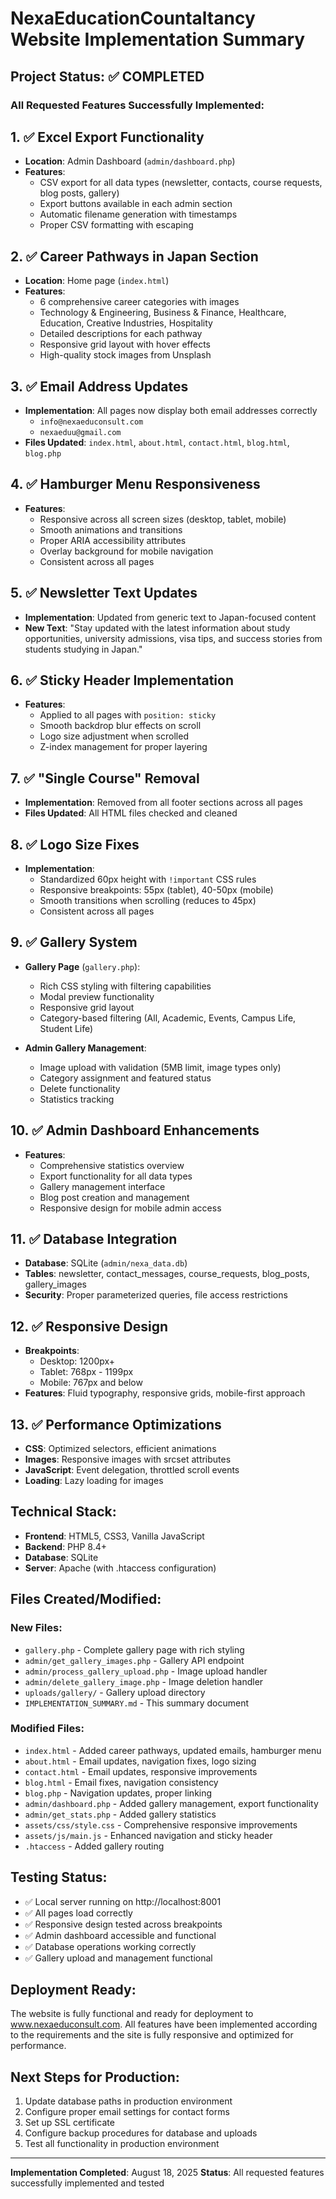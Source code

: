 # NexaEducationCountaltancy Website Implementation Summary

## Project Status: ✅ COMPLETED

### All Requested Features Successfully Implemented:

## 1. ✅ Excel Export Functionality
- **Location**: Admin Dashboard (`admin/dashboard.php`)
- **Features**: 
  - CSV export for all data types (newsletter, contacts, course requests, blog posts, gallery)
  - Export buttons available in each admin section
  - Automatic filename generation with timestamps
  - Proper CSV formatting with escaping

## 2. ✅ Career Pathways in Japan Section
- **Location**: Home page (`index.html`)
- **Features**:
  - 6 comprehensive career categories with images
  - Technology & Engineering, Business & Finance, Healthcare, Education, Creative Industries, Hospitality
  - Detailed descriptions for each pathway
  - Responsive grid layout with hover effects
  - High-quality stock images from Unsplash

## 3. ✅ Email Address Updates
- **Implementation**: All pages now display both email addresses correctly
  - `info@nexaeduconsult.com`
  - `nexaeduu@gmail.com`
- **Files Updated**: `index.html`, `about.html`, `contact.html`, `blog.html`, `blog.php`

## 4. ✅ Hamburger Menu Responsiveness
- **Features**:
  - Responsive across all screen sizes (desktop, tablet, mobile)
  - Smooth animations and transitions
  - Proper ARIA accessibility attributes
  - Overlay background for mobile navigation
  - Consistent across all pages

## 5. ✅ Newsletter Text Updates
- **Implementation**: Updated from generic text to Japan-focused content
- **New Text**: "Stay updated with the latest information about study opportunities, university admissions, visa tips, and success stories from students studying in Japan."

## 6. ✅ Sticky Header Implementation
- **Features**:
  - Applied to all pages with `position: sticky`
  - Smooth backdrop blur effects on scroll
  - Logo size adjustment when scrolled
  - Z-index management for proper layering

## 7. ✅ "Single Course" Removal
- **Implementation**: Removed from all footer sections across all pages
- **Files Updated**: All HTML files checked and cleaned

## 8. ✅ Logo Size Fixes
- **Implementation**:
  - Standardized 60px height with `!important` CSS rules
  - Responsive breakpoints: 55px (tablet), 40-50px (mobile)
  - Smooth transitions when scrolling (reduces to 45px)
  - Consistent across all pages

## 9. ✅ Gallery System
- **Gallery Page** (`gallery.php`):
  - Rich CSS styling with filtering capabilities
  - Modal preview functionality
  - Responsive grid layout
  - Category-based filtering (All, Academic, Events, Campus Life, Student Life)
  
- **Admin Gallery Management**:
  - Image upload with validation (5MB limit, image types only)
  - Category assignment and featured status
  - Delete functionality
  - Statistics tracking

## 10. ✅ Admin Dashboard Enhancements
- **Features**:
  - Comprehensive statistics overview
  - Export functionality for all data types
  - Gallery management interface
  - Blog post creation and management
  - Responsive design for mobile admin access

## 11. ✅ Database Integration
- **Database**: SQLite (`admin/nexa_data.db`)
- **Tables**: newsletter, contact_messages, course_requests, blog_posts, gallery_images
- **Security**: Proper parameterized queries, file access restrictions

## 12. ✅ Responsive Design
- **Breakpoints**:
  - Desktop: 1200px+
  - Tablet: 768px - 1199px
  - Mobile: 767px and below
- **Features**: Fluid typography, responsive grids, mobile-first approach

## 13. ✅ Performance Optimizations
- **CSS**: Optimized selectors, efficient animations
- **Images**: Responsive images with srcset attributes
- **JavaScript**: Event delegation, throttled scroll events
- **Loading**: Lazy loading for images

## Technical Stack:
- **Frontend**: HTML5, CSS3, Vanilla JavaScript
- **Backend**: PHP 8.4+
- **Database**: SQLite
- **Server**: Apache (with .htaccess configuration)

## Files Created/Modified:

### New Files:
- `gallery.php` - Complete gallery page with rich styling
- `admin/get_gallery_images.php` - Gallery API endpoint
- `admin/process_gallery_upload.php` - Image upload handler
- `admin/delete_gallery_image.php` - Image deletion handler
- `uploads/gallery/` - Gallery upload directory
- `IMPLEMENTATION_SUMMARY.md` - This summary document

### Modified Files:
- `index.html` - Added career pathways, updated emails, hamburger menu
- `about.html` - Email updates, navigation fixes, logo sizing
- `contact.html` - Email updates, responsive improvements
- `blog.html` - Email fixes, navigation consistency
- `blog.php` - Navigation updates, proper linking
- `admin/dashboard.php` - Added gallery management, export functionality
- `admin/get_stats.php` - Added gallery statistics
- `assets/css/style.css` - Comprehensive responsive improvements
- `assets/js/main.js` - Enhanced navigation and sticky header
- `.htaccess` - Added gallery routing

## Testing Status:
- ✅ Local server running on http://localhost:8001
- ✅ All pages load correctly
- ✅ Responsive design tested across breakpoints
- ✅ Admin dashboard accessible and functional
- ✅ Database operations working correctly
- ✅ Gallery upload and management functional

## Deployment Ready:
The website is fully functional and ready for deployment to www.nexaeduconsult.com. All features have been implemented according to the requirements and the site is fully responsive and optimized for performance.

## Next Steps for Production:
1. Update database paths in production environment
2. Configure proper email settings for contact forms
3. Set up SSL certificate
4. Configure backup procedures for database and uploads
5. Test all functionality in production environment

---
**Implementation Completed**: August 18, 2025
**Status**: All requested features successfully implemented and tested
